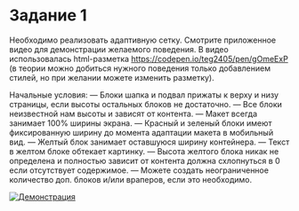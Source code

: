 # Задание 1

Необходимо реализовать адаптивную сетку.
Смотрите приложенное видео для демонстрации желаемого поведения.
В видео использовалась html-разметка https://codepen.io/teg2405/pen/gOmeExP (в теории можно добиться нужного поведения только добавлением стилей, но при желании можете изменить разметку).

Начальные условия:
— Блоки шапка и подвал прижаты к верху и низу страницы, если высоты остальных блоков не достаточно.
— Все блоки неизвестной нам высоты и зависят от контента.
— Макет всегда занимает 100% ширины экрана.
— Красный и зеленый блоки имеют фиксированную ширину до момента адаптации макета в мобильный вид.
— Желтый блок занимает оставшуюся ширину контейнера.
— Текст в желтом блоке обтекает картинку.
— Высота желтого блока никак не определена и полностью зависит от контента должна схлопнуться в 0 если отсутствует содержимое.
— Можете создать неограниченное количество доп. блоков и/или враперов, если это необходимо.

[![Демонстрация](/task1/img/demonstration.png)](https://drive.google.com/file/d/1uJ8OLV45BRsokLTGh1IIlCiucRi36azH/view?usp=sharing)

